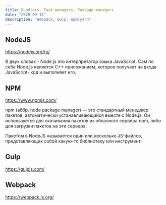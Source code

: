 ```yaml
---
title: Bundlers, Task managers, Package managers
date: "2020-09-15"
description: "Webpack, Gulp, npm/yarn"
---
```


## NodeJS

https://nodejs.org/ru/

В двух словах - Node.js это интерпретатор языка JavaScript. Сам по себе
Node.js является C++ приложением, которое получает на входе JavaScript-
код и выполняет его.

## NPM

https://www.npmjs.com/

npm (аббр. node package manager) — это стандартный менеджер пакетов, автоматически 
устанавливающийся вместе с Node.js. Он используется для скачивания пакетов из 
облачного сервера npm, либо для загрузки пакетов на эти сервера.

Пакетом в NodeJS называется один или несколько JS-файлов, представляющих собой 
какую-то библиотеку или инструмент.

## Gulp

https://gulpjs.com/

## Webpack

https://webpack.js.org/
